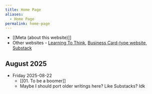 ```yaml
---
title: Home Page
aliases:
  - Home Page
permalink: home-page
---
```

- [[Meta (about this website)]]
- Other websites - [Learning To Think](https://www.alexislearning.me/learning-to-think/), [Business Card-type website](https://www.alexislearning.me/), [Substack](https://alexislearning.substack.com/)
## August 2025
- Friday 2025-08-22
	- [[01. To be a boomer]]
	- Maybe I should port older writings here? Like Substacks? Idk